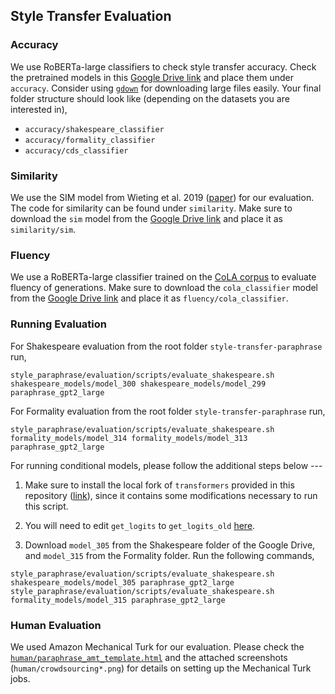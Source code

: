 ## Style Transfer Evaluation

### Accuracy

We use RoBERTa-large classifiers to check style transfer accuracy. Check the pretrained models in this [Google Drive link](https://drive.google.com/drive/folders/12ImHH2kJKw1Vs3rDUSRytP3DZYcHdsZw?usp=sharing) and place them under `accuracy`. Consider using [`gdown`](https://github.com/wkentaro/gdown) for downloading large files easily. Your final folder structure should look like (depending on the datasets you are interested in),

* `accuracy/shakespeare_classifier`
* `accuracy/formality_classifier`
* `accuracy/cds_classifier`

### Similarity

We use the SIM model from Wieting et al. 2019 ([paper](https://www.aclweb.org/anthology/P19-1427/)) for our evaluation. The code for similarity can be found under `similarity`. Make sure to download the `sim` model from the [Google Drive link](https://drive.google.com/drive/folders/12ImHH2kJKw1Vs3rDUSRytP3DZYcHdsZw?usp=sharing) and place it as `similarity/sim`.

### Fluency

We use a RoBERTa-large classifier trained on the [CoLA corpus](https://nyu-mll.github.io/CoLA) to evaluate fluency of generations. Make sure to download the `cola_classifier` model from the [Google Drive link](https://drive.google.com/drive/folders/12ImHH2kJKw1Vs3rDUSRytP3DZYcHdsZw?usp=sharing) and place it as `fluency/cola_classifier`.

### Running Evaluation

For Shakespeare evaluation from the root folder `style-transfer-paraphrase` run,

```
style_paraphrase/evaluation/scripts/evaluate_shakespeare.sh shakespeare_models/model_300 shakespeare_models/model_299 paraphrase_gpt2_large
```

For Formality evaluation from the root folder `style-transfer-paraphrase` run,

```
style_paraphrase/evaluation/scripts/evaluate_shakespeare.sh formality_models/model_314 formality_models/model_313 paraphrase_gpt2_large
```

For running conditional models, please follow the additional steps below ---

1. Make sure to install the local fork of `transformers` provided in this repository ([link](https://github.com/martiansideofthemoon/style-transfer-paraphrase/tree/master/transformers)), since it contains some modifications necessary to run this script.

2. You will need to edit `get_logits` to `get_logits_old` [here](https://github.com/martiansideofthemoon/style-transfer-paraphrase/blob/62e953d833f7d75c826b59d5ab5bf7f2b689ba45/style_paraphrase/utils.py#L281).

3. Download `model_305` from the Shakespeare folder of the Google Drive, and `model_315` from the Formality folder. Run the following commands,

```
style_paraphrase/evaluation/scripts/evaluate_shakespeare.sh shakespeare_models/model_305 paraphrase_gpt2_large
style_paraphrase/evaluation/scripts/evaluate_shakespeare.sh formality_models/model_315 paraphrase_gpt2_large
```

### Human Evaluation

We used Amazon Mechanical Turk for our evaluation. Please check the [`human/paraphrase_amt_template.html`](human/paraphrase_amt_template.html) and the attached screenshots (`human/crowdsourcing*.png`) for details on setting up the Mechanical Turk jobs.
